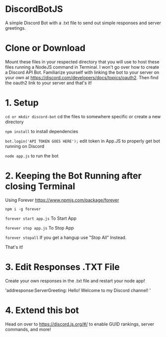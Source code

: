 # DiscordBotJS

A simple Discord Bot with a .txt file to send out simple responses and server greetings.

# Clone or Download 

Mount these files in your respected directory that you will use to host these files running a NodeJS command in Terminal. I won't go over how to create a Discord API Bot. Familiarize yourself with linking the bot to your server on your own at https://discord.com/developers/docs/topics/oauth2. Then find the oauth2 link to your server and that's it! 

# 1. Setup 

`cd or mkdir discord-bot` cd the files to somewhere specific or create a new directory

`npm install` to install dependencies 

`bot.login('API TOKEN GOES HERE');` edit token in App.JS to properly get bot running on Discord

`node app.js` to run the bot 


# 2. Keeping the Bot Running after closing Terminal

Using Forever https://www.npmjs.com/package/forever

`npm i -g forever` 

`forever start app.js` To Start App

`forever stop app.js` To Stop App

`forever stopall` If you get a hangup use "Stop All" Instead.

That's it!


# 3. Edit Responses .TXT File

Create your own responses in the .txt file and restart your node app! 

'addresponse:ServerGreeting:  Hello! Welcome to my Discord channel! '


# 4. Extend this bot

Head on over to https://discord.js.org/#/ to enable GUID rankings, server commands, and more! 
